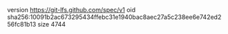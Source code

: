 version https://git-lfs.github.com/spec/v1
oid sha256:10091b2ac673295434ffebc31e1940bac8aec27a5c238ee6e742ed256fc81b13
size 4744
